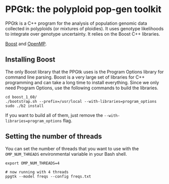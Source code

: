 # PPGtk: the polyploid pop-gen toolkit

PPGtk is a C++ program for the analysis of population genomic data collected in polyploids (or mixtures of ploidies). It uses genotype likelihoods to integrate over genotype uncertainty. It relies on the Boost C++ libraries.

<a href="http://www.boost.org/" target="_blank">Boost</a> and <a href="http://openmp.org/wp/" target="_blank">OpenMP</a>.

## Installing Boost

The only Boost library that the PPGtk uses is the Program Options library for command line parsing. Boost is a very large set of libraries for C++ programming and can take a long time to install everything. Since we only need Program Options, use the following commands to build the libraries.

```
cd boost_1_60/
./bootstrap.sh --prefix=/usr/local --with-libraries=program_options
sudo ./b2 install
```

If you want to build all of them, just remove the `--with-libraries=program_options` flag.

## Setting the number of threads

You can set the number of threads that you want to use with the `OMP_NUM_THREADS` environmental variable in your Bash shell.

```
export OMP_NUM_THREADS=4

# now running with 4 threads
ppgtk --model freqs --config freqs.txt
```
